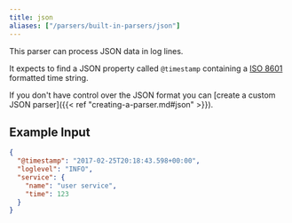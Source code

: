 ```yaml
---
title: json
aliases: ["/parsers/built-in-parsers/json"]
---
```


This parser can process JSON data in log lines.

It expects to find a JSON property called `@timestamp` containing a
[ISO 8601](https://en.wikipedia.org/wiki/ISO_8601) formatted time string.

If you don't have control over the JSON format
you can [create a custom JSON parser]({{< ref "creating-a-parser.md#json" >}}).

## Example Input
``` json
{
  "@timestamp": "2017-02-25T20:18:43.598+00:00",
  "loglevel": "INFO",
  "service": {
	"name": "user service",
	"time": 123
  }
}
```
